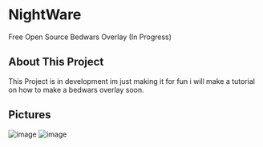 # NightWare
Free Open Source Bedwars Overlay (In Progress)

## About This Project
This Project is in development im just making it for fun i will make a tutorial on how to make a bedwars overlay soon.

## Pictures
![image](https://user-images.githubusercontent.com/95707186/173408656-79219318-726a-4765-a6e8-b52bd9493fcd.png)
![image](https://user-images.githubusercontent.com/95707186/173409991-892fdb05-0c54-40f7-8610-f25d28bab5af.png)

